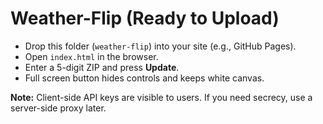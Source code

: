 # Weather-Flip (Ready to Upload)

- Drop this folder (`weather-flip`) into your site (e.g., GitHub Pages).
- Open `index.html` in the browser.
- Enter a 5-digit ZIP and press **Update**.
- Full screen button hides controls and keeps white canvas.

**Note:** Client-side API keys are visible to users. If you need secrecy, use a server-side proxy later.
